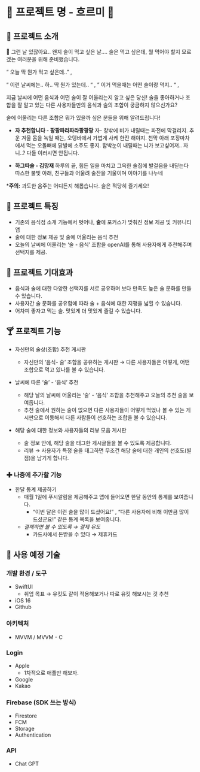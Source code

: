 
# **🍾** 프로젝트 명  - 흐르미 **🍾**


## 🥂 **프로젝트 소개**

<aside>
🌃 그런 날 있잖아요.. 왠지 술이 먹고 싶은 날…. 
술은 먹고 싶은데, 뭘 먹어야 할지 모르겠는 여러분을 위해 준비했습니다.

“ 오늘 딱 뭔가 먹고 싶은데..” ,

“ 이런 날씨에는.. 하.. 딱 뭔가 있는데.. “ , 
” 이거 먹을때는 어떤 술이랑 먹지.. “ ,

지금 날씨에 어떤 음식과 어떤 술이 잘 어울리는지 알고 싶은 당신!
술을 좋아하거나 조합을 잘 알고 있는 다른 사용자들만의 음식과 술의 조합이 궁금하지 않으신가요?

술에 어울리는 다른 조합은 뭐가 있을까 싶은 분들을 위해 알려드립니다!
</aside>

- **자 추천합니다 - 팡팡파라파라팡팡팡**
자- 창밖에 비가 내릴때는 파전에 막걸리지.
추운 겨울 몸을 녹일 때는, 오뎅바에서 가볍게 사케 한잔 해야지.
천막 아래 포장마차에서 먹는 오돌뼈에 닭발에 소주도 좋지.
함박눈이 내릴때는 
니가 보고싶어져.. 자니..?
다들 이러시면 안됩니다.

- **하그따술 - 김망재**
하루의 끝, 힘든 일을 마치고
그윽한 술집에 발걸음을 내딛는다
따스한 불빛 아래, 친구들과 어울려
술잔을 기울이며 이야기를 나누네

***주의:** 과도한 음주는 어디든지 해롭습니다. 술은 적당히 즐기세요!

## 🥃 **프로젝트 특징**


- 기존의 음식점 소개 기능에서 벗어나,  **술**에 포커스가 맞춰진 정보 제공 및 커뮤니티 앱
- 술에 대한 정보 제공 및 술에 어울리는 음식 추천
- 오늘의 날씨에 어울리는 ‘술 - 음식’ 조합을 openAI를 통해 사용자에게 추천해주며 선택지를 제공.

## 🍺 **프로젝트 기대효과**


- 음식과 술에 대한 다양한 선택지를 서로 공유하며 보다 만족도 높은 술 문화를 만들 수 있습니다.
- 사용자간 술 문화를 공유함에 따라 술 + 음식에 대한 지평을 넓힐 수 있습니다.
- 어차피 좋자고 먹는 술. 맛있게 더 맛있게 즐길 수 있습니다.

## 🍸 **프로젝트 기능**

- 자신만의 술상(조합) 추천 게시판
    - 자신만의 ‘음식- 술’ 조합을 공유하는 게시판 → 다른 사용자들은 어떻게, 어떤 조합으로 먹고 있나를 볼 수 있습니다.
    
- 날씨에 따른 ‘술’ - ‘음식’ 추천
    - 해당 날의 날씨에 어울리는  ‘술’ - ‘음식’ 조합을 추천해주고 오늘의 추천 술을 보여줍니다.
    - 추천 술에서 원하는 술이 없으면 다른 사용자들이 어떻게 먹었나 볼 수 있는 게시판으로 이동해서 다른 사람들이 선호하는 조합을 볼 수 있습니다.
        
        
- 해당 술에 대한 정보와 사용자들의 리뷰 모음 게시판
    - 술 정보 안에, 해당 술을 태그한 게시글들을 볼 수 있도록 제공합니다.
    - 리뷰 → 사용자가 특정 술을 태그하면 무조건 해당 술에 대한 개인의 선호도(별점)을 남기게 합니다.
    

### ✚ 나중에 추가할 기능

- 한달 통계 제공하기
    - 매월 1일에 푸시알림을 제공해주고 앱에 들어오면 한달 동안의 통계를 보여줍니다.
        - “이번 달은 이런 술을 많이 드셨어요!” , “다른 사용자에 비해 이만큼 많이 드셨군요!” 같은 통계 목록을 보여줍니다.
    - *결제하면 볼 수 있도록 → 결제 유도*
        - 카드사에서 돈받을 수 있다 → 제휴카드

## 🍹 **사용 예정 기술**


### 개발 환경 / 도구

- SwiftUI
    - 취업 목표 → 유킷도 같이 적용해보거나 따로 유킷 해보시는 것 추천
- iOS 16
- Github

### 아키텍처

- MVVM  /  MVVM - C

### Login

- Apple
    - 1차적으로 애플만 해보자.
- Google
- Kakao

### Firebase (SDK 쓰는 방식)

- Firestore
- FCM
- Storage
- Authentication

### API

- Chat GPT
